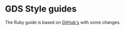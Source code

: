 GDS Style guides
================

The Ruby guide is based on [GitHub's](https://github.com/styleguide/ruby) with
some changes.
